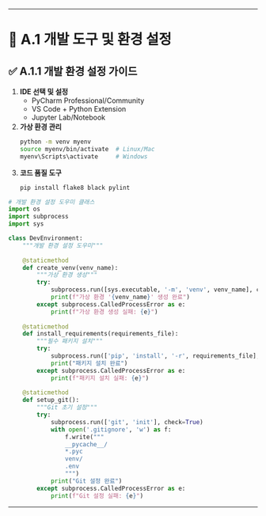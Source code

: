 ---

# 📘 A.1 개발 도구 및 환경 설정

## ✅ A.1.1 개발 환경 설정 가이드

1. **IDE 선택 및 설정**
   - PyCharm Professional/Community
   - VS Code + Python Extension
   - Jupyter Lab/Notebook
2. **가상 환경 관리**
   ```bash
   python -m venv myenv
   source myenv/bin/activate  # Linux/Mac
   myenv\Scripts\activate     # Windows
   ```
3. **코드 품질 도구**
   ```bash
   pip install flake8 black pylint
   ```

```python
# 개발 환경 설정 도우미 클래스
import os
import subprocess
import sys

class DevEnvironment:
    """개발 환경 설정 도우미"""
    
    @staticmethod
    def create_venv(venv_name):
        """가상 환경 생성"""
        try:
            subprocess.run([sys.executable, '-m', 'venv', venv_name], check=True)
            print(f"가상 환경 '{venv_name}' 생성 완료")
        except subprocess.CalledProcessError as e:
            print(f"가상 환경 생성 실패: {e}")
    
    @staticmethod
    def install_requirements(requirements_file):
        """필수 패키지 설치"""
        try:
            subprocess.run(['pip', 'install', '-r', requirements_file], check=True)
            print("패키지 설치 완료")
        except subprocess.CalledProcessError as e:
            print(f"패키지 설치 실패: {e}")
    
    @staticmethod
    def setup_git():
        """Git 초기 설정"""
        try:
            subprocess.run(['git', 'init'], check=True)
            with open('.gitignore', 'w') as f:
                f.write("""
                __pycache__/
                *.pyc
                venv/
                .env
                """)
            print("Git 설정 완료")
        except subprocess.CalledProcessError as e:
            print(f"Git 설정 실패: {e}")
```

--- 
